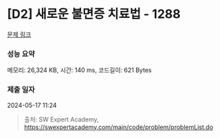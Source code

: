 # [D2] 새로운 불면증 치료법 - 1288 

[문제 링크](https://swexpertacademy.com/main/code/problem/problemDetail.do?contestProbId=AV18_yw6I9MCFAZN) 

### 성능 요약

메모리: 26,324 KB, 시간: 140 ms, 코드길이: 621 Bytes

### 제출 일자

2024-05-17 11:24



> 출처: SW Expert Academy, https://swexpertacademy.com/main/code/problem/problemList.do